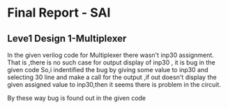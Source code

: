 # Final Report - SAI
## Leve1 Design 1-Multiplexer
 In the given verilog code for Multiplexer there wasn't inp30 assignment. 
 That is ,there is no such case for output display of inp30 , it is bug in the given code
 So,i indentified the bug by giving some value to inp30 and selecting 30 line and make a call for the output ,if out doesn't display the given assigned value to inp30,then it seems there is problem in the circuit.

 By these way bug is found out in the given code
  
